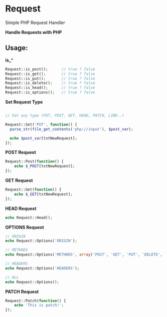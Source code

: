 # Request

Simple PHP Request Handler

**Handle Requests with PHP**

## Usage:

**is_***

```php
Request::is_post();      // true ? false
Request::is_get();       // true ? false
Request::is_put();       // true ? false
Request::is_delete();    // true ? false
Request::is_head();      // true ? false
Request::is_options();   // true ? false
```

**Set Request Type**

```php

// Set any type (PUT, POST, GET, HEAD, PATCH, LINK..)

Request::Set('PUT', function() {
  parse_str(file_get_contents('php://input'), $post_var);

  echo $post_var[txtNewRequest];
});
```

**POST Request**

```php
Request::Post(function() {
	echo $_POST[txtNewRequest];
});
```

**GET Request**

```php
Request::Get(function() {
	echo $_GET[txtNewRequest];
});
```

**HEAD Request**

```php
echo Request::Head();
```

**OPTIONS Request**

```php
// ORIGIN
echo Request::Options('ORIGIN');

// METHODS
echo Request::Options('METHODS', array('POST', 'GET', 'PUT', 'DELETE', 'HEAD'));

// HEADERS
echo Request::Options('HEADERS');

// ALL
echo Request::Options();

```

**PATCH Request**

```php
Request::Patch(function() {
	echo 'This is patch!';
});
```
